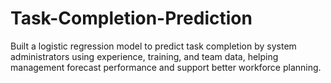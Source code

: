 # Task-Completion-Prediction
Built a logistic regression model to predict task completion by system administrators using experience, training, and team data, helping management forecast performance and support better workforce planning.

